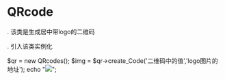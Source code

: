 # QRcode

. 该类是生成居中带logo的二维码

. 引入该类实例化

$qr = new QRcodes();
$img = $qr->create_Code('二维码中的值','logo图片的地址');
echo "<img src='{$img}.png'/>";